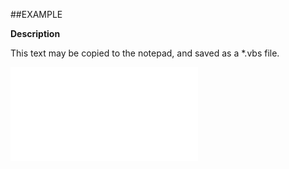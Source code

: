 

##EXAMPLE

**Description**

This text may be copied to the notepad, and saved as a *.vbs file.

![](../../Examples/vbs/ClientScript.OnBeforeLocalUpdateShutdown.vbs.txt)





